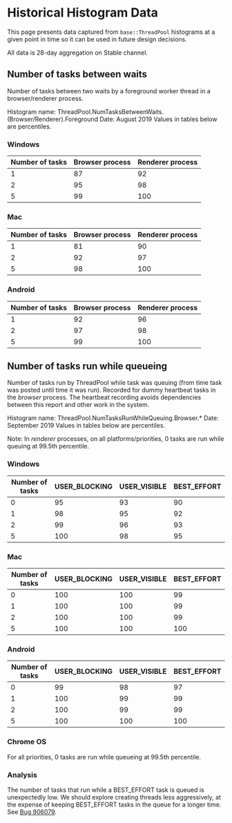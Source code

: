 # Historical Histogram Data

This page presents data captured from `base::ThreadPool` histograms at a given
point in time so it can be used in future design decisions.

All data is 28-day aggregation on Stable channel.

## Number of tasks between waits

Number of tasks between two waits by a foreground worker thread in a
browser/renderer process.

Histogram name: ThreadPool.NumTasksBetweenWaits.(Browser/Renderer).Foreground
Date: August 2019
Values in tables below are percentiles.

### Windows

| Number of tasks | Browser process | Renderer process |
|-----------------|-----------------|------------------|
| 1               | 87              | 92               |
| 2               | 95              | 98               |
| 5               | 99              | 100              |

### Mac

| Number of tasks | Browser process | Renderer process |
|-----------------|-----------------|------------------|
| 1               | 81              | 90               |
| 2               | 92              | 97               |
| 5               | 98              | 100              |

### Android

| Number of tasks | Browser process | Renderer process |
|-----------------|-----------------|------------------|
| 1               | 92              | 96               |
| 2               | 97              | 98               |
| 5               | 99              | 100              |


## Number of tasks run while queueing

Number of tasks run by ThreadPool while task was queuing (from time task was
posted until time it was run). Recorded for dummy heartbeat tasks in the
*browser* process. The heartbeat recording avoids dependencies between this
report and other work in the system.

Histogram name: ThreadPool.NumTasksRunWhileQueuing.Browser.*
Date: September 2019
Values in tables below are percentiles.

Note: In *renderer* processes, on all platforms/priorities, 0 tasks are run
while queuing at 99.5th percentile.

### Windows

| Number of tasks | USER_BLOCKING | USER_VISIBLE | BEST_EFFORT |
|-----------------|---------------|--------------|-------------|
| 0               | 95            | 93           | 90          |
| 1               | 98            | 95           | 92          |
| 2               | 99            | 96           | 93          |
| 5               | 100           | 98           | 95          |

### Mac

| Number of tasks | USER_BLOCKING | USER_VISIBLE | BEST_EFFORT |
|-----------------|---------------|--------------|-------------|
| 0               | 100           | 100          | 99          |
| 1               | 100           | 100          | 99          |
| 2               | 100           | 100          | 99          |
| 5               | 100           | 100          | 100         |

### Android

| Number of tasks | USER_BLOCKING | USER_VISIBLE | BEST_EFFORT |
|-----------------|---------------|--------------|-------------|
| 0               | 99            | 98           | 97          |
| 1               | 100           | 99           | 99          |
| 2               | 100           | 99           | 99          |
| 5               | 100           | 100          | 100         |

### Chrome OS

For all priorities, 0 tasks are run while queueing at 99.5th percentile.

### Analysis

The number of tasks that run while a BEST_EFFORT task is queued is unexpectedly
low. We should explore creating threads less aggressively, at the expense of
keeping BEST_EFFORT tasks in the queue for a longer time. See
[Bug 906079](https://crbug.com/906079).
